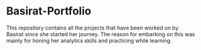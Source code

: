 # Basirat-Portfolio
This repository contains all the projects that have been worked on by Basirat since she started her journey. The reason for embarking on this was mainly for honing her analytics skills and practicing while learning.

